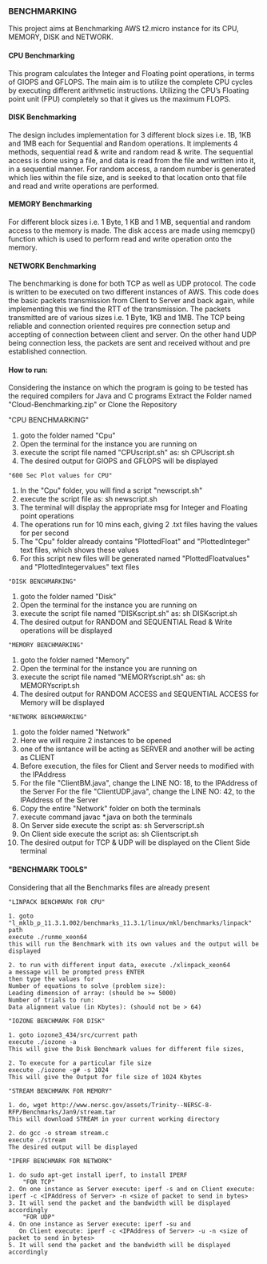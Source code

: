 <h3>BENCHMARKING</h3>
<p>This project aims at Benchmarking AWS t2.micro instance for its CPU, MEMORY, DISK and NETWORK. </p>

<h4>CPU Benchmarking</h4>
<p>This program calculates the Integer and Floating point operations, in terms of GIOPS and GFLOPS. 
The main aim is to utilize the complete CPU cycles by executing different arithmetic instructions. 
Utilizing the CPU’s Floating point unit (FPU) completely so that it gives us the maximum FLOPS.</p>

<h4>DISK Benchmarking</h4>
<p>The design includes implementation for 3 different block sizes i.e. 1B, 1KB and 1MB each for Sequential and Random operations.
It implements 4 methods, sequential read & write and random read & write.
The sequential access is done using a file, and data is read from the file and written into it, in a sequential manner.
For random access, a random number is generated which lies within the file size, and is seeked to that location onto that file and read and write operations are performed.</p>

<h4>MEMORY Benchmarking</h4>
<p>For different block sizes i.e. 1 Byte, 1 KB and 1 MB, sequential and random access to the memory is made.
The disk access are made using memcpy() function which is used to perform read and write operation onto the memory.</p>

<h4>NETWORK Benchmarking</h4>
<p>The benchmarking is done for both TCP as well as UDP protocol. The code is written to be executed on two different instances of AWS.
This code does the basic packets transmission from Client to Server and back again, while implementing this we find the RTT of the transmission.
The packets transmitted are of various sizes i.e. 1 Byte, 1KB and 1MB.
The TCP being reliable and connection oriented requires pre connection setup and accepting of connection between client and server.
On the other hand UDP being connection less, the packets are sent and received without and pre established connection.</p>

<h4>How to run:</h4>

Considering the instance on which the program is going to be tested has the required compilers for Java and C programs
Extract the Folder named "Cloud-Benchmarking.zip" or Clone the Repository

"CPU BENCHMARKING"

1. goto the folder named "Cpu"
2. Open the terminal for the instance you are running on
3. execute the script file named "CPUscript.sh" as:
	sh CPUscript.sh
4. The desired output for GIOPS and GFLOPS will be displayed

<pre><code>"600 Sec Plot values for CPU"</code></pre>

1. In the "Cpu" folder, you will find a script "newscript.sh"
2. execute the script file as:
	sh newscript.sh
3. The terminal will display the appropriate msg for Integer and Floating point operations
4. The operations run for 10 mins each, giving 2 .txt files having the values for per second
5. The "Cpu" folder already contains "PlottedFloat" and "PlottedInteger" text files, which shows these values
5. For this script new files will be generated named "PlottedFloatvalues" and "PlottedIntegervalues" text files



<pre><code>"DISK BENCHMARKING"</code></pre>

1. goto the folder named "Disk"
2. Open the terminal for the instance you are running on
3. execute the script file named "DISKscript.sh" as:
	sh DISKscript.sh
4. The desired output for RANDOM and SEQUENTIAL Read & Write operations will be displayed



<pre><code>"MEMORY BENCHMARKING"</code></pre>

1. goto the folder named "Memory"
2. Open the terminal for the instance you are running on
3. execute the script file named "MEMORYscript.sh" as:
	sh MEMORYscript.sh
4. The desired output for RANDOM ACCESS and SEQUENTIAL ACCESS for Memory will be displayed



<pre><code>"NETWORK BENCHMARKING"</code></pre>

1. goto the folder named "Network"
2. Here we will require 2 instances to be opened
3. one of the isntance will be acting as SERVER and another will be acting as CLIENT
4. Before execution, the files for Client and Server needs to modified with the IPAddress
5. For the file "ClientBM.java", change the LINE NO: 18, to the IPAddress of the Server
   For the file "ClientUDP.java", change the LINE NO: 42, to the IPAddress of the Server
6. Copy the entire "Network" folder on both the terminals
7. execute command javac *.java on both the terminals
8. On Server side execute the script as:
	sh Serverscript.sh
9. On Client side execute the script as:
	sh Clientscript.sh 
10. The desired output for TCP & UDP will be displayed on the Client Side terminal



<h4>"BENCHMARK TOOLS"</h4>

Considering that all the Benchmarks files are already present
 
<pre><code>"LINPACK BENCHMARK FOR CPU"</code></pre>
	1. goto "l_mklb_p_11.3.1.002/benchmarks_11.3.1/linux/mkl/benchmarks/linpack" path
	execute ./runme_xeon64 
	this will run the Benchmark with its own values and the output will be displayed
	
	2. to run with different input data, execute ./xlinpack_xeon64
	a message will be prompted press ENTER
	then type the values for 
	Number of equations to solve (problem size): 
	Leading dimension of array: (should be >= 5000)
	Number of trials to run:
	Data alignment value (in Kbytes): (should not be > 64)

<pre><code>"IOZONE BENCHMARK FOR DISK"</code></pre>
	1. goto iozone3_434/src/current path
	execute ./iozone -a
	This will give the Disk Benchmark values for different file sizes,
	
	2. To execute for a particular file size 
	execute ./iozone -g# -s 1024
	This will give the Output for file size of 1024 Kbytes	

<pre><code>"STREAM BENCHMARK FOR MEMORY"</code></pre>

	1. do, wget http://www.nersc.gov/assets/Trinity--NERSC-8-RFP/Benchmarks/Jan9/stream.tar
	This will download STREAM in your current working directory

	2. do gcc -o stream stream.c
	execute ./stream
	The desired output will be displayed


<pre><code>"IPERF BENCHMARK FOR NETWORK"</code></pre>

	1. do sudo apt-get install iperf, to install IPERF
		"FOR TCP"
	2. On one instance as Server execute: iperf -s and on Client execute: iperf -c <IPAddress of Server> -n <size of packet to send in bytes>
	3. It will send the packet and the bandwidth will be displayed accordingly
		"FOR UDP"
	4. On one instance as Server execute: iperf -su and 
	   On Client execute: iperf -c <IPAddress of Server> -u -n <size of packet to send in bytes>
	5. It will send the packet and the bandwidth will be displayed accordingly
